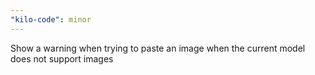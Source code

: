 ```yaml
---
"kilo-code": minor
---
```


Show a warning when trying to paste an image when the current model does not support images
